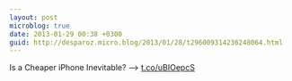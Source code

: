 ```yaml
---
layout: post
microblog: true
date: 2013-01-29 00:38 +0300
guid: http://desparoz.micro.blog/2013/01/28/t296009314236248064.html
---
```

Is a Cheaper iPhone Inevitable? ⟶ [t.co/uBIOepcS](http://t.co/uBIOepcS)
